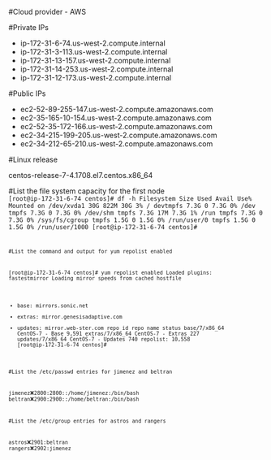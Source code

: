 #Cloud provider - AWS


#Private IPs

* ip-172-31-6-74.us-west-2.compute.internal
* ip-172-31-3-113.us-west-2.compute.internal
* ip-172-31-13-157.us-west-2.compute.internal
* ip-172-31-14-253.us-west-2.compute.internal
* ip-172-31-12-173.us-west-2.compute.internal


#Public IPs

* ec2-52-89-255-147.us-west-2.compute.amazonaws.com
* ec2-35-165-10-154.us-west-2.compute.amazonaws.com
* ec2-52-35-172-166.us-west-2.compute.amazonaws.com
* ec2-34-215-199-205.us-west-2.compute.amazonaws.com
* ec2-34-212-65-210.us-west-2.compute.amazonaws.com


#Linux release

centos-release-7-4.1708.el7.centos.x86_64



#List the file system capacity for the first node
<code>
[root@ip-172-31-6-74 centos]# df -h
Filesystem      Size  Used Avail Use% Mounted on
/dev/xvda1       30G  822M   30G   3% /
devtmpfs        7.3G     0  7.3G   0% /dev
tmpfs           7.3G     0  7.3G   0% /dev/shm
tmpfs           7.3G   17M  7.3G   1% /run
tmpfs           7.3G     0  7.3G   0% /sys/fs/cgroup
tmpfs           1.5G     0  1.5G   0% /run/user/0
tmpfs           1.5G     0  1.5G   0% /run/user/1000
[root@ip-172-31-6-74 centos]#
<code>


#List the command and output for yum repolist enabled

[root@ip-172-31-6-74 centos]# yum repolist enabled
Loaded plugins: fastestmirror
Loading mirror speeds from cached hostfile
 * base: mirrors.sonic.net
 * extras: mirror.genesisadaptive.com
 * updates: mirror.web-ster.com
repo id                                                               repo name                                                                                           status
base/7/x86_64                                                         CentOS-7 - Base                                                                                     9,591
extras/7/x86_64                                                       CentOS-7 - Extras                                                                                     227
updates/7/x86_64                                                      CentOS-7 - Updates                                                                                    740
repolist: 10,558
[root@ip-172-31-6-74 centos]# 



#List the /etc/passwd entries for jimenez and beltran

jimenez:x:2800:2800::/home/jimenez:/bin/bash
beltran:x:2900:2900::/home/beltran:/bin/bash



#List the /etc/group entries for astros and rangers

astros:x:2901:beltran
rangers:x:2902:jimenez


